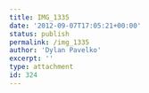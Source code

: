 ```yaml
---
title: IMG_1335
date: '2012-09-07T17:05:21+00:00'
status: publish
permalink: /img_1335
author: 'Dylan Pavelko'
excerpt: ''
type: attachment
id: 324
---
```

<!DOCTYPE html PUBLIC "-//W3C//DTD HTML 4.0 Transitional//EN" "http://www.w3.org/TR/REC-html40/loose.dtd">
<?xml encoding="UTF-8">
